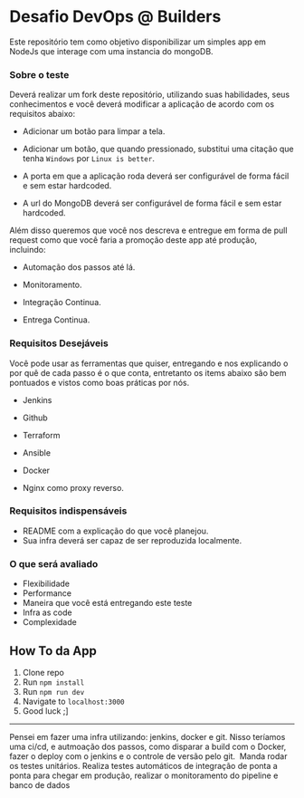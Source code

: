 # Desafio DevOps @ Builders

 Este repositório tem como objetivo disponibilizar um simples app em NodeJs que interage com uma instancia do mongoDB.

### Sobre o teste

Deverá realizar um fork deste repositório, utilizando suas habilidades, seus conhecimentos e você deverá modificar a aplicação de acordo com os requisitos abaixo:

- Adicionar um botão para limpar a tela.

- Adicionar um botão, que quando pressionado, substitui uma citação que tenha `Windows` por `Linux is better`.

- A porta em que a aplicação roda deverá ser configurável de forma fácil e sem estar hardcoded.

- A url do MongoDB deverá ser configurável de forma fácil e sem estar hardcoded.

Além disso queremos que você nos descreva e entregue em forma de pull request como que você faria a promoção deste app até produção, incluindo:

- Automação dos passos até lá.

- Monitoramento.

- Integração Continua.

- Entrega Continua.

### Requisitos Desejáveis

Você pode usar as ferramentas que quiser, entregando e nos explicando o por quê de cada passo é o que conta, entretanto os items abaixo são bem pontuados e vistos como boas práticas por nós.

- Jenkins

- Github

- Terraform

- Ansible

- Docker

- Nginx como proxy reverso.
  

### Requisitos indispensáveis

 - README com a explicação do que você planejou.
 - Sua infra deverá ser capaz de ser reproduzida localmente.

### O que será avaliado
 - Flexibilidade
 - Performance
 - Maneira que você está entregando este teste
 - Infra as code
 - Complexidade

## How To da App
1. Clone repo
2. Run `npm install`
3. Run `npm run dev`
4. Navigate to `localhost:3000`
5. Good luck ;]


-----------------------------------------------------------------------------------------------

Pensei em fazer uma infra utilizando:  jenkins, docker e git.
Nisso teríamos uma ci/cd, e autmoação dos passos, como disparar a build com o Docker, fazer o deploy com o jenkins e o controle de versão pelo git.  Manda rodar os testes unitários. Realiza testes automáticos de integração de ponta a ponta para chegar em produção, realizar o monitoramento do pipeline e banco de dados
